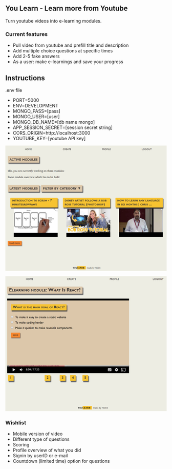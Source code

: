 ## You Learn - Learn more from Youtube
Turn youtube videos into e-learning modules.

### Current features
- Pull video from youtube and prefill title and description
- Add multiple choice questions at specific times
- Add 2-5 fake answers
- As a user: make e-learnings and save your progress

## Instructions
.env file
- PORT=5000
- ENV=DEVELOPMENT  
- MONGO_PASS=[pass]
- MONGO_USER=[user]
- MONGO_DB_NAME=[db name mongo]
- APP_SESSION_SECRET=[session secret string]
- CORS_ORIGIN=http://localhost:3000
- YOUTUBE_KEY=[youtube API key]

![preview](readme_images/overviewOne.png)

![preview](readme_images/overviewTwo.png)

### Wishlist
- Mobile version of video
- Different type of questions
- Scoring
- Profile overview of what you did
- Signin by userID or e-mail
- Countdown (limited time) option for questions